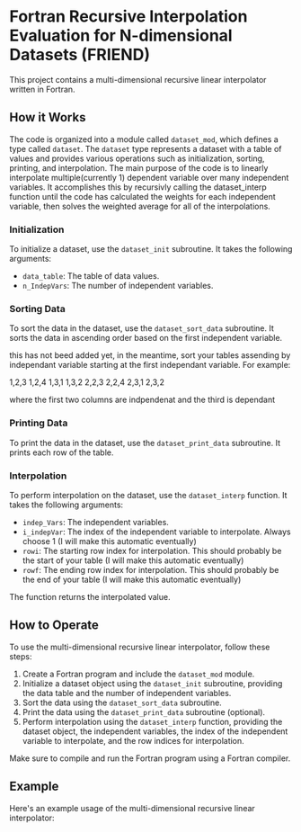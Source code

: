 # Fortran Recursive Interpolation Evaluation for N-dimensional Datasets (FRIEND)

This project contains a multi-dimensional recursive linear interpolator written in Fortran.

## How it Works

The code is organized into a module called `dataset_mod`, which defines a type called `dataset`. The `dataset` type represents a dataset with a table of values and provides various operations such as initialization, sorting, printing, and interpolation.  The main purpose of the code is to linearly interpolate multiple(currently 1) dependent variable over many independent variables.  It accomplishes this by recursivly calling the dataset_interp function until the code has calculated the weights for each independent variable, then solves the weighted average for all of the interpolations.

### Initialization

To initialize a dataset, use the `dataset_init` subroutine. It takes the following arguments:
- `data_table`: The table of data values.
- `n_IndepVars`: The number of independent variables.

### Sorting Data

To sort the data in the dataset, use the `dataset_sort_data` subroutine. It sorts the data in ascending order based on the first independent variable. 
    
this has not beed added yet, in the meantime, sort your tables assending by independant variable starting at the first independant variable. For example:

1,2,3
1,2,4
1,3,1
1,3,2
2,2,3
2,2,4
2,3,1
2,3,2

where the first two columns are indpendenat and the third is dependant

### Printing Data

To print the data in the dataset, use the `dataset_print_data` subroutine. It prints each row of the table.

### Interpolation

To perform interpolation on the dataset, use the `dataset_interp` function. It takes the following arguments:
- `indep_Vars`: The independent variables.
- `i_indepVar`: The index of the independent variable to interpolate. Always choose 1 (I will make this automatic eventually)
- `rowi`: The starting row index for interpolation. This should probably be the start of your table (I will make this automatic eventually)
- `rowf`: The ending row index for interpolation. This should probably be the end of your table (I will make this automatic eventually)

The function returns the interpolated value.

## How to Operate

To use the multi-dimensional recursive linear interpolator, follow these steps:

1. Create a Fortran program and include the `dataset_mod` module.
2. Initialize a dataset object using the `dataset_init` subroutine, providing the data table and the number of independent variables.
3. Sort the data using the `dataset_sort_data` subroutine.
4. Print the data using the `dataset_print_data` subroutine (optional).
5. Perform interpolation using the `dataset_interp` function, providing the dataset object, the independent variables, the index of the independent variable to interpolate, and the row indices for interpolation.

Make sure to compile and run the Fortran program using a Fortran compiler.

## Example

Here's an example usage of the multi-dimensional recursive linear interpolator:

```fortran
